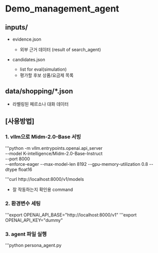 # Demo_management_agent

## inputs/
  
- evidence.json
  - 외부 근거 데이터 (result of search_agent)

- candidates.json
  - list for eval(simulation)
  - 평가할 후보 상품/요금제 목록

## data/shopping/*.json
- 라벨링된 페르소나 대화 데이터
  
## [사용방법]

### 1. vllm으로 Midm-2.0-Base 서빙

'''python -m vllm.entrypoints.openai.api_server \
  --model K-intelligence/Midm-2.0-Base-Instruct \
  --port 8000 \
  --enforce-eager --max-model-len 8192 --gpu-memory-utilization 0.8 --dtype float16

'''curl http://localhost:8000/v1/models
  - 잘 작동하는지 확인용 command

### 2. 환경변수 세팅

'''export OPENAI_API_BASE="http://localhost:8000/v1"
'''export OPENAI_API_KEY="dummy"


### 3. agent 파일 실행
'''python persona_agent.py



